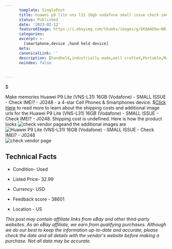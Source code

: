 ```yaml
---
      template: SinglePost
      title: huawei p9 lite vns l31 16gb vodafone small issue check imei j0248
      status: Published
      date: '2023-02-12'
      featuredImage: https://i.ebayimg.com/thumbs/images/g/EKQAAOSw~NRiQwha/s-l225.jpg
      categories: 
      excerpt: >-
        [smartphone,device ,hand held device]
      meta:
      canonicalLink: ''
      description: [handheld,industrially made,well crafted,Portable,Mobile,Compact,Convenient,Lightweight,Maneuverable,Man-portable,Miniature,Carriable,Hand-held,Light,Holdable,Transportable,Mobile device,Pocket-sized,On-the-go,Wireless,Cordless,Compact size,Convenient size, smartphone,device ,hand held device]
      noindex: false
      
        
---
```

$

Make memories Huawei P9 Lite (VNS-L31) 16GB (Vodafone) - SMALL ISSUE - Check IMEI? - J0248 - a 4-star Cell Phones & Smartphones device.
$[Click Here](https://www.ebay.com/itm/134068764761?hash=item1f371f0059%3Ag%3AEKQAAOSw%7ENRiQwha&mkevt=1&mkcid=1&mkrid=711-53200-19255-0&campid=%253CePNCampaignId%253E&customid=%253CreferenceId%253E&toolid=10049) to read more to learn about the shipping costs and additional image urls for the Huawei P9 Lite (VNS-L31) 16GB (Vodafone) - SMALL ISSUE - Check IMEI? - J0248. Shipping cost is undefined. Here is how the product looks ![check vendor page](https://i.ebayimg.com/thumbs/images/g/EKQAAOSw~NRiQwha/s-l225.jpg)and the additional images are![Huawei P9 Lite (VNS-L31) 16GB (Vodafone) - SMALL ISSUE - Check IMEI? - J0248](https://i.ebayimg.com/images/g/EKQAAOSw~NRiQwha/s-l1600.jpg)![check vendor page](https://origin-galleryplus.ebayimg.com/ws/web/134068764761_2_0_1/225x225.jpg,https://origin-galleryplus.ebayimg.com/ws/web/134068764761_3_0_1/225x225.jpg,https://origin-galleryplus.ebayimg.com/ws/web/134068764761_4_0_1/225x225.jpg,https://origin-galleryplus.ebayimg.com/ws/web/134068764761_5_0_1/225x225.jpg,https://origin-galleryplus.ebayimg.com/ws/web/134068764761_6_0_1/225x225.jpg,https://origin-galleryplus.ebayimg.com/ws/web/134068764761_7_0_1/225x225.jpg)



 ## Technical Facts 



     
      

 - Condition- Used 


      

 - Listed Price- 32.99 


      

 - Currency- USD 


      

 - Feedback score - 38601 


      

 - Location - US 


      
      

 *_This post may contain affiliate links from eBay and other third-party websites. As an eBay affiliate, we earn from qualifying purchases. Although we do our best to keep the information up-to-date and accurate, please check the date and all details with the vendor's website before making a purchase. Not all data may be accurate._*






